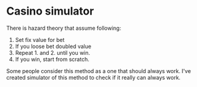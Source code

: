 # Casino simulator

There is hazard theory that assume following:
1. Set fix value for bet
2. If you loose bet doubled value
3. Repeat 1. and 2. until you win. 
4. If you win, start from scratch. 

Some people consider this method as a one that should always work. I've created simulator of this method to check if it really can always work. 
